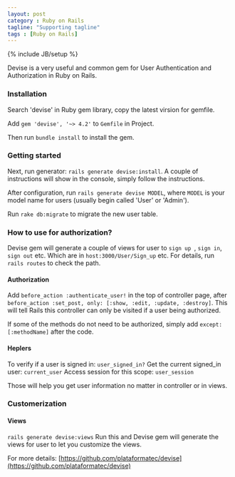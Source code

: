 ```yaml
---
layout: post
category : Ruby on Rails
tagline: "Supporting tagline"
tags : [Ruby on Rails]
---
```

{% include JB/setup %}

Devise is a very useful and common gem for User Authentication and Authorization in Ruby on Rails.

### Installation

Search 'devise' in Ruby gem library, copy the latest virsion for gemfile.

Add `gem 'devise', '~> 4.2'` to `Gemfile` in Project.

Then run `bundle install` to install the gem.

### Getting started

Next, run generator: `rails generate devise:install`. A couple of instructions will show in the console, simply follow the instructions.

After configuration, run `rails generate devise MODEL`, where `MODEL` is your model name for users (usually begin called 'User' or 'Admin').

Run `rake db:migrate` to migrate the new user table.

### How to use for authorization?

Devise gem will generate a couple of views for user to `sign up `, `sign in`, `sign out` etc. Which are in `host:3000/User/Sign_up` etc. For details, run `rails routes` to check the path.

#### Authorization

Add `before_action :authenticate_user!` in the top of controller page, after 
`before_action :set_post, only: [:show, :edit, :update, :destroy]`. This will tell Rails this controller can only be visited if a user being authorized. 

If some of the methods do not need to be authorized, simply add `except: [:methodName]` after the code.

#### Heplers

To verify if a user is signed in:
`user_signed_in?`
Get the current signed_in user:
`current_user`
Access session for this scope:
`user_session`

Those will help you get user information no matter in controller or in views.

### Customerization

#### Views

`rails generate devise:views`
Run this and Devise gem will generate the views for user to let you customize the views.

For more details: [https://github.com/plataformatec/devise](https://github.com/plataformatec/devise)
